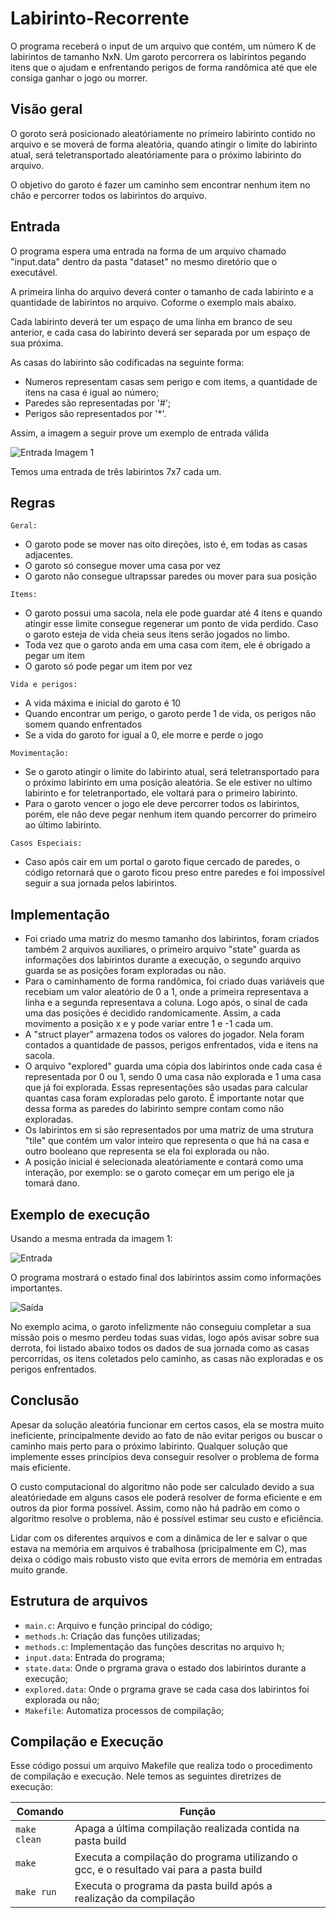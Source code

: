 # Labirinto-Recorrente

O programa receberá o input de um arquivo que contém, um número K de labirintos de tamanho NxN. Um garoto percorrera os labirintos pegando itens que o ajudam e enfrentando perigos de forma randômica até que ele consiga ganhar o jogo ou morrer.

## Visão geral

O goroto será posicionado aleatóriamente no primeiro labirinto contido no arquivo e se moverá de forma aleatória, quando atingir o limite do labirinto atual, será teletransportado aleatóriamente para o próximo labirinto do arquivo.

O objetivo do garoto é fazer um caminho sem encontrar nenhum item no chão e percorrer todos os labirintos do arquivo.

## Entrada

O programa espera uma entrada na forma de um arquivo chamado "input.data" dentro da pasta "dataset" no mesmo diretório que o executável.

A primeira linha do arquivo deverá conter o tamanho de cada labirinto e a quantidade de labirintos no arquivo. Coforme o exemplo mais abaixo.

Cada labirinto deverá ter um espaço de uma linha em branco de seu anterior, e cada casa do labirinto deverá ser separada por um espaço de sua próxima.

As casas do labirinto são codificadas na seguinte forma:

- Numeros representam casas sem perigo e com items, a quantidade de itens na casa é igual ao número;
- Paredes são representadas por '#';
- Perigos são representados por '*'.

Assim, a imagem a seguir prove um exemplo de entrada válida

![Entrada]("/img/Entrada.jpg")
Imagem 1

Temos uma entrada de três labirintos 7x7 cada um.

## Regras

```Geral:``` 

- O garoto pode se mover nas oito direções, isto é, em todas as casas adjacentes.
- O garoto só consegue mover uma casa por vez
- O garoto não consegue ultrapssar paredes ou mover para sua posição

```Items:``` 

- O garoto possui uma sacola, nela ele pode guardar até 4 itens e quando atingir esse limite consegue regenerar um ponto de vida perdido. Caso o garoto esteja de vida cheia seus itens serão jogados no limbo.
- Toda vez que o garoto anda em uma casa com item, ele é obrigado a pegar um item
- O garoto só pode pegar um item por vez

```Vida e perigos:``` 

- A vida máxima e inicial do garoto é 10
- Quando encontrar um perigo, o garoto perde 1 de vida, os perigos não somem quando enfrentados
- Se a vida do garoto for igual a 0, ele morre e perde o jogo

```Movimentação:``` 

- Se o garoto atingir o limite do labirinto atual, será teletransportado para o próximo labirinto em uma posição aleatória. Se ele estiver no ultimo labirinto e for teletranportado, ele voltará para o primeiro labirinto.
- Para o garoto vencer o jogo ele deve percorrer todos os labirintos, porém, ele não deve pegar nenhum item quando percorrer do primeiro ao último labirinto.


```Casos Especiais: ``` 

- Caso após cair em um portal o garoto fique cercado de paredes, o código retornará que o garoto ficou preso entre paredes e foi impossível seguir a sua jornada pelos labirintos.

## Implementação
 
- Foi criado uma matriz do mesmo tamanho dos labirintos, foram criados também 2 arquivos auxiliares, o primeiro arquivo "state" guarda as informações dos labirintos durante a execução, o segundo arquivo guarda se as posições foram exploradas ou não. 
- Para o caminhamento de forma randômica, foi criado duas variáveis que recebiam um valor aleatório de 0 a 1, onde a primeira representava a linha e a segunda representava a coluna. Logo após, o sinal de cada uma das posições é decidido randomicamente. Assim, a cada movimento a posição x e y pode variar entre 1 e -1 cada um.
- A "struct player" armazena todos os valores do jogador. Nela foram contados a quantidade de passos, perigos enfrentados, vida e itens na sacola.
- O arquivo "explored" guarda uma cópia dos labirintos onde cada casa é representada por 0 ou 1, sendo 0 uma casa não explorada e 1 uma casa que já foi explorada. Essas representações são usadas para calcular quantas casa foram exploradas pelo garoto. É importante notar que dessa forma as paredes do labirinto sempre contam como não exploradas.
- Os labirintos em si são representados por uma matriz de uma strutura "tile" que contém um valor inteiro que representa o que há na casa e outro booleano que representa se ela foi explorada ou não.
- A posição inicial é selecionada aleatóriamente e contará como uma interação, por exemplo: se o garoto começar em um perigo ele ja tomará dano.

## Exemplo de execução

Usando a mesma entrada da imagem 1:

![Entrada]("/img/Entrada.jpg")

O programa mostrará o estado final dos labirintos assim como informações importantes.

![Saída]("/img/Saída.jpg")

No exemplo acima, o garoto infelizmente não conseguiu completar a sua missão pois o mesmo perdeu todas suas vidas, logo após avisar sobre sua derrota, foi listado abaixo todos os dados de sua jornada como as casas percorridas, os itens coletados pelo caminho, as casas não exploradas e os perigos enfrentados.

## Conclusão

Apesar da solução aleatória funcionar em certos casos, ela se mostra muito ineficiente, principalmente devido ao fato de não evitar perigos ou buscar o caminho mais perto para o próximo labirinto. Qualquer solução que implemente esses princípios deva conseguir resolver o problema de forma mais eficiente.

O custo computacional do algoritmo não pode ser calculado devido a sua aleatóriedade em alguns casos ele poderá resolver de forma eficiente e em outros da pior forma possível. Assim, como não há padrão em como o algoritmo resolve o problema, não é possível estimar seu custo e eficiência.

Lidar com os diferentes arquivos e com a dinâmica de ler e salvar o que estava na memória em arquivos é trabalhosa (pricipalmente em C), mas deixa o código mais robusto visto que evita errors de memória em entradas muito grande.

## Estrutura de arquivos

* ```main.c```: Arquivo e função principal do código;
* ```methods.h```: Criação das funções utilizadas;
* ```methods.c```: Implementação das funções descritas no arquivo h;
* ```input.data```: Entrada do programa;
* ```state.data```: Onde o prgrama grava o estado dos labirintos durante a execução;
* ```explored.data```: Onde o prgrama grave se cada casa dos labirintos foi explorada ou não;
* ```Makefile```: Automatiza processos de compilação;

## Compilação e Execução

Esse código possui um arquivo Makefile que realiza todo o procedimento de compilação e execução. Nele temos as seguintes diretrizes de execução:


| Comando                |  Função                                                                                           |                     
| -----------------------| ------------------------------------------------------------------------------------------------- |
|  `make clean`          | Apaga a última compilação realizada contida na pasta build                                        |
|  `make`                | Executa a compilação do programa utilizando o gcc, e o resultado vai para a pasta build           |
|  `make run`            | Executa o programa da pasta build após a realização da compilação                                 |